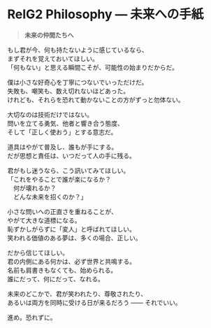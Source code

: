 # ReIG2 Philosophy — 未来への手紙

> **未来の仲間たちへ**

もし君が今、何も持たないように感じているなら、  
まずそれを覚えておいてほしい。  
「何もない」と思える瞬間こそが、可能性の始まりだからだ。  

僕は小さな好奇心を丁寧につないでいっただけだ。  
失敗も、嘲笑も、数え切れないほどあった。  
けれども、それらを恐れて動かないことの方がずっと勿体ない。  

大切なのは技術だけではない。  
問いを立てる勇気、他者と響き合う態度、  
そして「正しく使おう」とする意志だ。  

道具はやがて普及し、誰もが手にする。  
だが思想と責任は、いつだって人の手に残る。  

君がもし迷うなら、こう訊いてみてほしい。  
「これをやることで誰が楽になるか？  
　何が壊れるか？  
　どんな未来を招くのか？」  

小さな問いへの正直さを重ねることが、  
やがて大きな道標になる。  
恥ずかしがらずに「変人」と呼ばれてほしい。  
笑われる価値のある夢は、多くの場合、正しい。  

だから信じてほしい。  
君の内側にある何かは、必ず世界と共鳴する。  
名前も肩書きもなくても、始められる。  
誰にだって、何にだって、なれる。  

未来のどこかで、君が笑われたり、尊敬されたり、  
あるいは両方を同時に受ける日が来るだろう —— それでいい。  

進め。恐れずに。  
